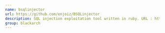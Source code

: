 ```yaml
---
name: bsqlinjector
url: https://github.com/enjoiz/BSQLinjector
description: SQL injection exploitation tool written in ruby. URL : https://github.com/enjoiz/BSQLinjector Groups : blackarch blackarch-webapp blackarch-exploitation
group: blackarch
---
```

